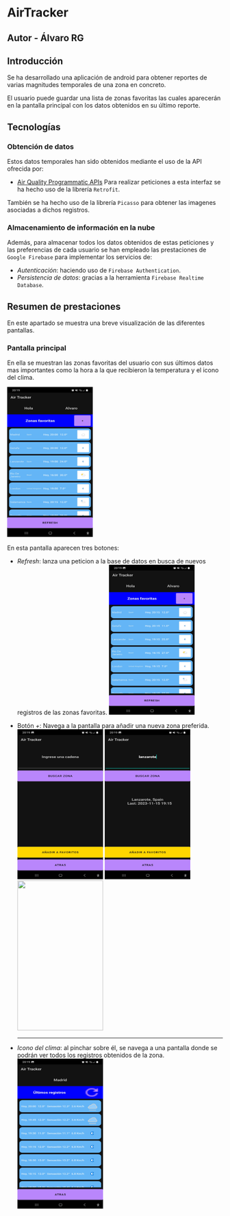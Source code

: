 # AirTracker
## Autor - Álvaro RG

## Introducción
Se ha desarrollado una aplicación de android para obtener reportes de varias magnitudes temporales
de una zona en concreto. 

El usuario puede guardar una lista de zonas favoritas las cuales aparecerán en la pantalla principal
con los datos obtenidos en su último reporte.

## Tecnologías
### Obtención de datos
Estos datos temporales han sido obtenidos mediante el uso de la API ofrecida por:
 * [Air Quality Programmatic APIs](https://aqicn.org/api/es/)
Para realizar peticiones a esta interfaz se ha hecho uso de la librería `Retrofit`.

También se ha hecho uso de la librería `Picasso` para obtener las imagenes asociadas a dichos registros.

### Almacenamiento de información en la nube
Además, para almacenar todos los datos obtenidos de estas peticiones y las preferencias de cada usuario
se han empleado las prestaciones de `Google Firebase` para implementar los servicios de:

* *Autenticación*: haciendo uso de `Firebase Authentication`.
* *Persistencia de datos*: gracias a la herramienta `Firebase Realtime Database`.


## Resumen de prestaciones
En este apartado se muestra una breve visualización de las diferentes pantallas.
### Pantalla principal
En ella se muestran las zonas favoritas del usuario con sus últimos datos mas importantes
como la hora a la que recibieron la temperatura y el icono del clima.

  <img src="./imgs/favoritos.jpg" width="200" height="350">

En esta pantalla aparecen tres botones:

* *Refresh*: lanza una peticion a la base de datos en busca de nuevos registros de las
  zonas favoritas.
  <img src="./imgs/favoritos_refresh.jpg" width="200" height="350">
  
* Botón *+*: Navega a la pantalla para añadir una nueva zona preferida.
  <img src="./imgs/buscar_vacio.jpg" width="200" height="350">   <img src="./imgs/buscar_resultado.jpg" width="200" height="350">   <img src="./imgs/buscar_añadido.jpg" width="200" height="350">
  ***
* *Icono del clima*: al pinchar sobre él, se navega a una pantalla donde se podrán ver todos
  los registros obtenidos de la zona.
  <img src="./imgs/registros_madrid.jpg" width="200" height="350">
  

